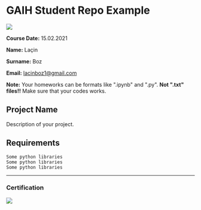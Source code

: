 # GAIH Student Repo Example
![](img/logo.png)

**Course Date:** 15.02.2021 

**Name:** Laçin

**Surname:** Boz

**Email:** lacinboz1@gmail.com

**Note:** Your homeworks can be formats like ".ipynb" and ".py". **Not ".txt" files!!** Make sure that your codes works.  

## Project Name
Description of your project.

## Requirements
```
Some python libraries
Some python libraries
Some python libraries
```
---

### Certification
![](img/certificate_ex.png)

